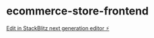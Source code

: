 # ecommerce-store-frontend

[Edit in StackBlitz next generation editor ⚡️](https://stackblitz.com/~/github.com/narayanan-ganapathi/ecommerce-store-frontend)